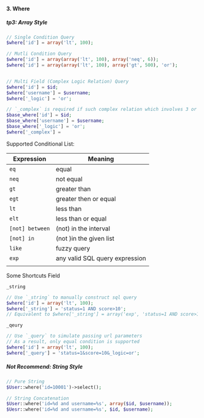 #### 3. Where

##### tp3: Array Style

```php
// Single Condition Query
$where['id'] = array('lt', 100);

// Mutli Condition Query
$where['id'] = array(array('lt', 100), array('neq', 6));
$where['id'] = array(array('lt', 100), array('gt', 500), 'or');


// Multi Field (Complex Logic Relation) Query
$where['id'] = $id;
$where['username'] = $username;
$where['_logic'] = 'or';

// `_complex` is required if such complex relation which involves 3 or more fields is introduced.
$base_where['id'] = $id;
$base_where['username'] = $username;
$base_where['_logic'] = 'or';
$where['_complex'] = 
```

Supported Conditional List:

| Expression      | Meaning                        |
| --------------- | ------------------------------ |
| `eq`            | equal                          |
| `neq`           | not equal                      |
| `gt`            | greater than                   |
| `egt`           | greater then or equal          |
| `lt`            | less than                      |
| `elt`           | less than or equal             |
| `[not] between` | (not) in the interval          |
| `[not] in`      | (not )in the given list        |
| `like`          | fuzzy query                    |
| `exp`           | any valid SQL query expression |
|                 |                                |

Some Shortcuts Field

`_string`

```php
// Use `_string` to manually construct sql query
$where['id'] = array('lt', 100);
$where['_string'] = 'status=1 AND score>10';
// Equivalent to $where['_string'] = array('exp', 'status=1 AND score>10')
```

`_qeury`

```php
// Use `_query` to simulate passing url parameters
// As a result, only equal condition is supported
$where['id'] = array('lt', 100);
$where['_query'] = 'status=1&score=10&_logic=or';
```



##### Not Recommend: String Style

```php
// Pure String
$User::where('id=10001')->select();

// String Concatenation
$User::where('id=%d and username=%s', array($id, $username));
$Uesr::where('id=%d and username=%s', $id, $username);
```

